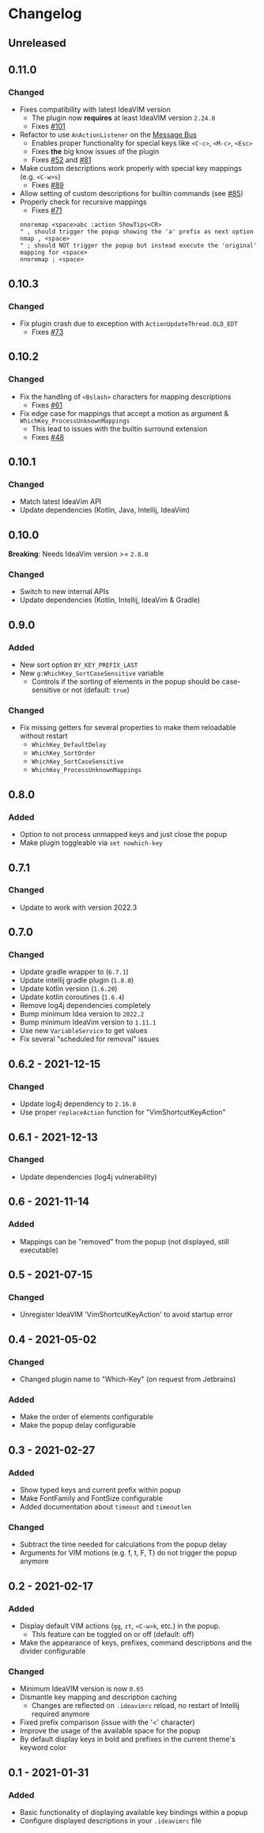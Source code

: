 # Changelog

## Unreleased

## 0.11.0

### Changed

- Fixes compatibility with latest IdeaVIM version
  - The plugin now **requires** at least IdeaVIM version `2.24.0`
  - Fixes [#101](https://github.com/TheBlob42/idea-which-key/issues/101)
- Refactor to use `AnActionListener` on the [Message Bus](https://plugins.jetbrains.com/docs/intellij/messaging-infrastructure.html#message-bus)
  - Enables proper functionality for special keys like `<C-c>`, `<M-c>`, `<Esc>`
  - Fixes **the** big know issues of the plugin
  - Fixes [#52](https://github.com/TheBlob42/idea-which-key/issues/52) and [#81](https://github.com/TheBlob42/idea-which-key/issues/81)
- Make custom descriptions work properly with special key mappings (e.g. `<C-w>s`)
  - Fixes [#89](https://github.com/TheBlob42/idea-which-key/issues/89)
- Allow setting of custom descriptions for builtin commands (see [#85](https://github.com/TheBlob42/idea-which-key/pull/85))
- Properly check for recursive mappings
  - Fixes [#71](https://github.com/TheBlob42/idea-which-key/issues/71)
  ```vim
  nnoremap <space>abc :action ShowTips<CR>
  " , should trigger the popup showing the 'a' prefix as next option
  nmap , <space>
  " ; should NOT trigger the popup but instead execute the 'original' mapping for <space>
  nnoremap ; <space>
  ```

## 0.10.3

### Changed

- Fix plugin crash due to exception with `ActionUpdateThread.OLD_EDT`
  - Fixes [#73](https://github.com/TheBlob42/idea-which-key/issues/73)

## 0.10.2

### Changed

- Fix the handling of `<Bslash>` characters for mapping descriptions
  - Fixes [#61](https://github.com/TheBlob42/idea-which-key/issues/61)
- Fix edge case for mappings that accept a motion as argument & `WhichKey_ProcessUnknownMappings`
  - This lead to issues with the builtin surround extension
  - Fixes [#48](https://github.com/TheBlob42/idea-which-key/issues/48)

## 0.10.1

### Changed

- Match latest IdeaVim API
- Update dependencies (Kotlin, Java, Intellij, IdeaVim)

## 0.10.0

**Breaking**: Needs IdeaVim version >= `2.8.0`

### Changed

- Switch to new internal APIs
- Update dependencies (Kotlin, Intellij, IdeaVim & Gradle)

## 0.9.0

### Added

- New sort option `BY_KEY_PREFIX_LAST`
- New `g:WhichKey_SortCaseSensitive` variable
  - Controls if the sorting of elements in the popup should be case-sensitive or not (default: `true`)

### Changed

- Fix missing getters for several properties to make them reloadable without restart
  - `WhichKey_DefaultDelay`
  - `WhichKey_SortOrder`
  - `WhichKey_SortCaseSensitive`
  - `WhichKey_ProcessUnknownMappings`

## 0.8.0

### Added

- Option to not process unmapped keys and just close the popup
- Make plugin toggleable via `set nowhich-key`

## 0.7.1

### Changed

- Update to work with version 2022.3

## 0.7.0

### Changed

- Update gradle wrapper to (`6.7.1`)
- Update intellij gradle plugin (`1.8.0`)
- Update kotlin version (`1.6.20`)
- Update kotlin coroutines (`1.6.4`)
- Remove log4j dependencies completely
- Bump minimum Idea version to `2022.2`
- Bump minimum IdeaVim version to `1.11.1`
- Use new `VariableService` to get values
- Fix several "scheduled for removal" issues

## 0.6.2 - 2021-12-15

### Changed

- Update log4j dependency to `2.16.0`
- Use proper `replaceAction` function for "VimShortcutKeyAction"

## 0.6.1 - 2021-12-13

### Changed

- Update dependencies (log4j vulnerability)

## 0.6 - 2021-11-14

### Added

- Mappings can be "removed" from the popup (not displayed, still executable)

## 0.5 - 2021-07-15

### Changed

- Unregister IdeaVIM 'VimShortcutKeyAction' to avoid startup error

## 0.4 - 2021-05-02

### Changed

- Changed plugin name to "Which-Key" (on request from Jetbrains)

### Added

- Make the order of elements configurable
- Make the popup delay configurable

## 0.3 - 2021-02-27

### Added

- Show typed keys and current prefix within popup
- Make FontFamily and FontSize configurable
- Added documentation about `timeout` and `timeoutlen`

### Changed

- Subtract the time needed for calculations from the popup delay
- Arguments for VIM motions (e.g. f, t, F, T) do not trigger the popup anymore

## 0.2 - 2021-02-17

### Added

- Display default VIM actions (`gg`, `zt`, `<C-w>k`, etc.) in the popup.
  - This feature can be toggled on or off (default: off)
- Make the appearance of keys, prefixes, command descriptions and the divider configurable

### Changed

- Minimum IdeaVIM version is now `0.65`
- Dismantle key mapping and description caching
  - Changes are reflected on `.ideavimrc` reload, no restart of Intellij required anymore
- Fixed prefix comparison (issue with the '<' character)
- Improve the usage of the available space for the popup
- By default display keys in bold and prefixes in the current theme's keyword color

## 0.1 - 2021-01-31

### Added

- Basic functionality of displaying available key bindings within a popup
- Configure displayed descriptions in your `.ideavimrc` file
